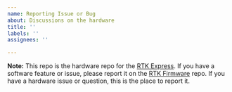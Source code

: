 ```yaml
---
name: Reporting Issue or Bug
about: Discussions on the hardware
title: ''
labels: ''
assignees: ''

---
```


**Note:** This repo is the hardware repo for the [RTK Express](https://github.com/sparkfun/SparkFun_RTK_Express). If you have a software feature or issue, please report it on the [RTK Firmware](https://github.com/sparkfun/SparkFun_RTK_Firmware) repo. If you have a hardware issue or question, this is the place to report it.

